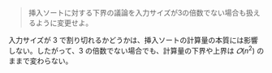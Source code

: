 <!--
<script type="text/javascript" async
  src="https://cdnjs.cloudflare.com/ajax/libs/mathjax/2.7.7/MathJax.js?config=TeX-MML-AM_CHTML">
</script>
-->
>挿入ソートに対する下界の議論を入力サイズが3の倍数でない場合も扱えるように変更せよ。

入力サイズが 3 で割り切れるかどうかは、挿入ソートの計算量の本質には影響しない。したがって、3 の倍数でない場合でも、計算量の下界や上界は $𝑂(n^2)$ のままで変わらない。